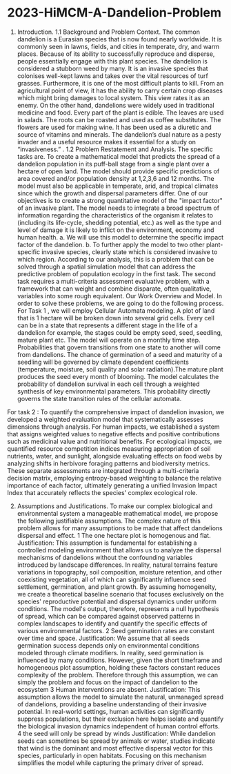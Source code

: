 # 2023-HiMCM-A-Dandelion-Problem
1. Introduction.
1.1 Background and Problem Context.
The common dandelion is a Eurasian species that is now found nearly worldwide. It is commonly seen in lawns, fields, and cities in temperate, dry, and warm places. Because of its ability to successfully reproduce and disperse, people essentially engage with this plant species. The dandelion is considered a stubborn weed by many. It is an invasive species that colonises well-kept lawns and takes over the vital resources of turf grasses. Furthermore, it is one of the most difficult plants to kill.  From an agricultural point of view, it has the ability to carry certain crop diseases which might bring damages to local system. This view rates it as an enemy. On the other hand, dandelions were widely used in traditional medicine and food. Every part of the plant is edible. The leaves are used in salads. The roots can be roasted and used as coffee substitutes. The flowers are used for making wine. It has been used as a diuretic and source of vitamins and minerals. The dandelion’s dual nature as a pesty invader and a useful resource makes it essential  for a study on “invasiveness.”
.
1.2 Problem Restatement and Analysis.
The specific tasks are.
To create a mathematical model that predicts the spread of a dandelion population in its puff-ball stage from a single plant over a hectare of open land. The model should provide specific predictions of area covered and/or population density at 1,2,3,6 and 12 months. The model must also be applicable in temperate, arid, and tropical climates since which the growth and dispersal parameters differ.
One of our objectives is to create a strong quantitative model of the "impact factor" of an invasive plant. The model needs to integrate a broad spectrum of information regarding the characteristics of the organism it relates to (including its life-cycle, shedding potential, etc.) as well as the type and level of damage it is likely to inflict on the environment, economy and human health.
a. We will use this model to determine the specific impact factor of the dandelion.
b. To further apply the model to two other plant-specific invasive species, clearly state which is considered invasive to which region.
According to our analysis, this is a problem that can be solved through a spatial simulation model that can address the predictive problem of population ecology in the first task. The second task requires a multi-criteria assessment evaluative problem, with a framework that can weight and combine disparate, often qualitative, variables into some rough equivalent.
Our Work Overview and Model.
In order to solve these problems, we are going to do the following process.
For Task 1 , we will employ Cellular Automata modeling.  A plot of land that is 1 hectare will be broken down into several grid cells. Every cell can be in a state that represents a different stage in the life of a dandelion for example, the stages could be empty seed, seed, seedling, mature plant etc. The model will operate on a monthly time step. Probabilities that govern transitions from one state to another will come from dandelions. The chance of germination of a seed and maturity of a seedling will be governed by climate dependent coefficients (temperature, moisture, soil quality and solar radiation).The mature plant produces the seed every month of blooming. The model calculates the probability of dandelion survival in each cell through a weighted synthesis of key environmental parameters. This probability directly governs the state transition rules of the cellular automata.

For task 2 : 
To quantify the comprehensive impact of dandelion invasion, we developed a weighted evaluation model that systematically assesses dimensions through  analysis. For human impacts, we established a system that assigns weighted values to negative effects and positive contributions such as medicinal value and nutritional benefits.  For ecological impacts, we quantified resource competition indices measuring appropriation of soil nutrients, water, and sunlight, alongside evaluating effects on food webs by analyzing shifts in herbivore foraging patterns and biodiversity metrics. These separate assessments are integrated through a multi-criteria decision matrix, employing entropy-based weighting to balance the relative importance of each factor, ultimately generating a unified Invasion Impact Index that accurately reflects the species' complex ecological role.

2. Assumptions and Justifications.
To make our complex biological and environmental system a manageable mathematical model, we propose the following justifiable assumptions. The complex nature of this problem allows for many assumptions to be made that affect dandelions dispersal and effect.
1 The one hectare plot is homogenous and flat.
Justification:​​ This assumption is fundamental for establishing a controlled modeling environment that allows us to analyze the dispersal mechanisms of dandelions without the confounding variables introduced by landscape differences. In reality, natural terrains feature variations in topography, soil composition, moisture retention, and other coexisting vegetation, all of which can significantly influence seed settlement, germination, and plant growth. By assuming homogeneity, we create a theoretical baseline scenario that focuses exclusively on the species' reproductive potential and dispersal dynamics under uniform conditions. The model's output, therefore, represents a null hypothesis of spread, which can be compared against observed patterns in complex landscapes to identify and quantify the specific effects of various environmental factors.
2 Seed germination rates are constant over time and space.​
Justification: We assume that all seeds germination success depends only on environmental conditions modeled through climate modifiers. In reality, seed germination is influenced by many conditions. However, given the short timeframe and homogeneous plot assumption, holding these factors constant reduces complexity of the problem. Therefore through this assumption, we can simply the problem and focus on the impact of dandelion to the ecosystem
3 Human interventions are absent.​
Justification: This assumption allows the model to simulate the natural, unmanaged spread of dandelions, providing a baseline understanding of their invasive potential. In real-world settings, human activities can significantly suppress populations, but their exclusion here helps isolate and quantify the biological invasion dynamics independent of human control efforts.
4 the seed will only be spread by winds
Justification: While dandelion seeds can sometimes be spread by animals or water, studies indicate that wind is the dominant and most effective dispersal vector for this species, particularly in open habitats.  Focusing on this mechanism simplifies the model while capturing the primary driver of spread.
